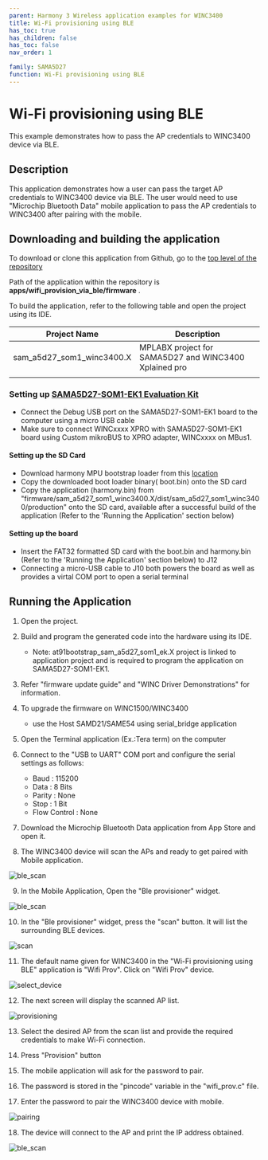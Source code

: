```yaml
---
parent: Harmony 3 Wireless application examples for WINC3400
title: Wi-Fi provisioning using BLE 
has_toc: true
has_children: false
has_toc: false
nav_order: 1

family: SAMA5D27
function: Wi-Fi provisioning using BLE 
---
```


# Wi-Fi provisioning using BLE 

This example demonstrates how to pass the AP credentials to WINC3400 device via BLE.

## Description

This application demonstrates how a user can pass the target AP credentials to WINC3400 device via BLE. The user would need to use "Microchip Bluetooth Data" mobile application to pass the AP credentials to WINC3400 after pairing with the mobile.

## Downloading and building the application

To download or clone this application from Github, go to the [top level of the repository](https://github.com/MicrochipTech/WINC_SAMA5D27-SOM1-EK_Demos)


Path of the application within the repository is **apps/wifi_provision_via_ble/firmware** .

To build the application, refer to the following table and open the project using its IDE.

| Project Name      | Description                                    |
| ----------------- | ---------------------------------------------- |
| sam_a5d27_som1_winc3400.X | MPLABX project for SAMA5D27 and WINC3400 Xplained pro
|||



### Setting up [SAMA5D27-SOM1-EK1 Evaluation Kit](https://www.microchip.com/DevelopmentTools/ProductDetails/atsama5d27-som1-ek1)

- Connect the Debug USB port on the SAMA5D27-SOM1-EK1 board to the computer using a micro USB cable
- Make sure to connect WINCxxxx XPRO with SAMA5D27-SOM1-EK1 board using Custom mikroBUS to XPRO adapter, WINCxxxx on MBus1.
#### Setting up the SD Card

- Download harmony MPU bootstrap loader from this [location](firmware/at91bootstrap_sam_a5d27_som1_ek.X/binaries/boot.bin)
- Copy the downloaded boot loader binary( boot.bin) onto the SD card
- Copy the application (harmony.bin) from "firmware/sam_a5d27_som1_winc3400.X/dist/sam_a5d27_som1_winc3400/production" onto the SD card, 
  available after a successful build of the application (Refer to the 'Running the Application' section below)

#### Setting up the board

- Insert the FAT32 formatted SD card with the boot.bin and harmony.bin (Refer to the 'Running the Application' section below) to J12
- Connecting a micro-USB cable to J10 both powers the board as well as provides a virtal COM port to open a serial terminal

## Running the Application

1. Open the project.

2. Build and program the generated code into the hardware using its IDE.
	 - Note: at91bootstrap_sam_a5d27_som1_ek.X project is linked to application project and is required to program the application on SAMA5D27-SOM1-EK1. 	 

3. Refer "firmware update guide" and "WINC Driver Demonstrations" for information.

4. To upgrade the firmware on WINC1500/WINC3400 
	 - use the Host SAMD21/SAME54 using serial_bridge application

5. Open the Terminal application (Ex.:Tera term) on the computer

6. Connect to the "USB to UART" COM port and configure the serial settings as follows:

    * Baud : 115200
    * Data : 8 Bits
    * Parity : None
    * Stop : 1 Bit
    * Flow Control : None

7. Download the Microchip Bluetooth Data application from App Store and open it.

8. The WINC3400 device will scan the APs and ready to get paired with Mobile application.

![ble_scan](images/ble_scan.png)

9. In the Mobile Application, Open the "Ble provisioner" widget.

![ble_scan](images/wifi_prov_widget.jpg)

10. In the "Ble provisioner" widget, press the "scan" button. It will list the surrounding BLE devices. 

![scan](images/scan.jpg)

11. The default name given for WINC3400 in the "Wi-Fi provisioning using BLE" application is "Wifi Prov". Click on "Wifi Prov" device.

![select_device](images/select_device.jpg)

12. The next screen will display the scanned AP list. 

![provisioning](images/provisioning.jpg)

13. Select the desired AP from the scan list and provide the required credentials to make Wi-Fi connection.

14. Press "Provision" button

15. The mobile application will ask for the password to pair.


16. The password is stored in the "pincode" variable in the "wifi_prov.c" file.

17. Enter the password to pair the WINC3400 device with mobile.

![pairing](images/pairing.jpg)

18. The device will connect to the AP and print the IP address obtained.

![ble_scan](images/ble_provisoing_full_log.png)
